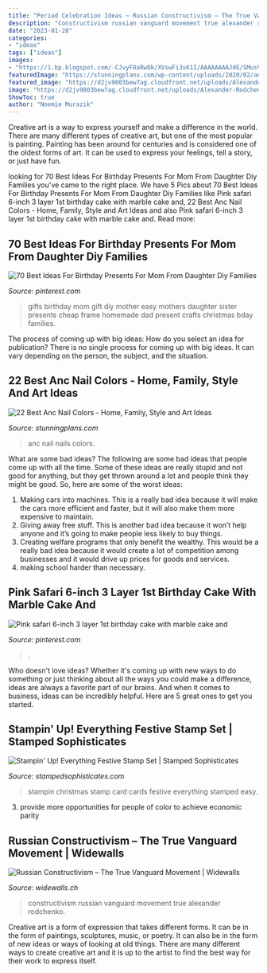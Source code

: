 ```yaml
---
title: "Period Celebration Ideas ~ Russian Constructivism – The True Vanguard Movement"
description: "Constructivism russian vanguard movement true alexander rodchenko"
date: "2023-01-28"
categories:
- "ideas"
tags: ["ideas"]
images:
- "https://1.bp.blogspot.com/-CJvyF8aRwOk/XVswFi3sK1I/AAAAAAAAJdE/SMusVycjXy4qJhEL28JrkZKRQv0CXSZ-ACLcBGAs/s1600/IMG_8390.JPEG"
featuredImage: "https://stunningplans.com/wp-content/uploads/2020/02/anc-nail-colors-beautiful-anc-nails-of-anc-nail-colors.jpg"
featured_image: "https://d2jv9003bew7ag.cloudfront.net/uploads/Alexander-Rodchenko-Books-1924.-Image-via-analogue76.com_.jpg"
image: "https://d2jv9003bew7ag.cloudfront.net/uploads/Alexander-Rodchenko-Books-1924.-Image-via-analogue76.com_.jpg"
ShowToc: true
author: "Noemie Murazik"
---
```



Creative art is a way to express yourself and make a difference in the world. There are many different types of creative art, but one of the most popular is painting. Painting has been around for centuries and is considered one of the oldest forms of art. It can be used to express your feelings, tell a story, or just have fun.

	

		
looking for 70 Best Ideas For Birthday Presents For Mom From Daughter Diy Families you've came to the right place. We have 5 Pics about 70 Best Ideas For Birthday Presents For Mom From Daughter Diy Families like Pink safari 6-inch 3 layer 1st birthday cake with marble cake and, 22 Best Anc Nail Colors - Home, Family, Style and Art Ideas and also Pink safari 6-inch 3 layer 1st birthday cake with marble cake and. Read more:
		
    
## 70 Best Ideas For Birthday Presents For Mom From Daughter Diy Families

<img loading=lazy src="https://i.pinimg.com/originals/ac/6d/a8/ac6da81670f492242ca86ed2667f103f.jpg" onerror="this.onerror=null;this.src='https://tse3.mm.bing.net/th?id=OIP.XCnCI4r8JTvbcBXtLvhISQAAAA&amp;pid=15.1';" alt="70 Best Ideas For Birthday Presents For Mom From Daughter Diy Families">

_Source: pinterest.com_

>gifts birthday mom gift diy mother easy mothers daughter sister presents cheap frame homemade dad present crafts christmas bday families. 

	

The process of coming up with big ideas: How do you select an idea for publication?
There is no single process for coming up with big ideas. It can vary depending on the person, the subject, and the situation.

    
## 22 Best Anc Nail Colors - Home, Family, Style And Art Ideas

<img loading=lazy src="https://stunningplans.com/wp-content/uploads/2020/02/anc-nail-colors-beautiful-anc-nails-of-anc-nail-colors.jpg" onerror="this.onerror=null;this.src='https://tse2.mm.bing.net/th?id=OIP.U_F_RRL3t-L0JimCuQncPAHaJ6&amp;pid=15.1';" alt="22 Best Anc Nail Colors - Home, Family, Style and Art Ideas">

_Source: stunningplans.com_

>anc nail nails colors. 

	

What are some bad ideas?
The following are some bad ideas that people come up with all the time. Some of these ideas are really stupid and not good for anything, but they get thrown around a lot and people think they might be good. So, here are some of the worst ideas:
1) Making cars into machines. This is a really bad idea because it will make the cars more efficient and faster, but it will also make them more expensive to maintain.
2) Giving away free stuff. This is another bad idea because it won’t help anyone and it’s going to make people less likely to buy things.
3) Creating welfare programs that only benefit the wealthy. This would be a really bad idea because it would create a lot of competition among businesses and it would drive up prices for goods and services.
4) making school harder than necessary.

    
## Pink Safari 6-inch 3 Layer 1st Birthday Cake With Marble Cake And

<img loading=lazy src="https://i.pinimg.com/736x/53/cb/c8/53cbc8d568420f099f0d9ba2138df0ad.jpg" onerror="this.onerror=null;this.src='https://tse3.mm.bing.net/th?id=OIP.f-4XTT2UXymNEncezmKNWgHaLH&amp;pid=15.1';" alt="Pink safari 6-inch 3 layer 1st birthday cake with marble cake and">

_Source: pinterest.com_

>. 

	

Who doesn't love ideas? Whether it's coming up with new ways to do something or just thinking about all the ways you could make a difference, ideas are always a favorite part of our brains. And when it comes to business, ideas can be incredibly helpful. Here are 5 great ones to get you started.

    
## Stampin&#039; Up! Everything Festive Stamp Set | Stamped Sophisticates

<img loading=lazy src="https://1.bp.blogspot.com/-CJvyF8aRwOk/XVswFi3sK1I/AAAAAAAAJdE/SMusVycjXy4qJhEL28JrkZKRQv0CXSZ-ACLcBGAs/s1600/IMG_8390.JPEG" onerror="this.onerror=null;this.src='https://tse4.mm.bing.net/th?id=OIP.N3bUH_pvUNPO-tTGalGfrgHaHa&amp;pid=15.1';" alt="Stampin&#039; Up! Everything Festive Stamp Set | Stamped Sophisticates">

_Source: stampedsophisticates.com_

>stampin christmas stamp card cards festive everything stamped easy. 

	

3. provide more opportunities for people of color to achieve economic parity

    
## Russian Constructivism – The True Vanguard Movement | Widewalls

<img loading=lazy src="https://d2jv9003bew7ag.cloudfront.net/uploads/Alexander-Rodchenko-Books-1924.-Image-via-analogue76.com_.jpg" onerror="this.onerror=null;this.src='https://tse3.mm.bing.net/th?id=OIP.ezN4yW33iaWzfqhiCVhxiQHaE8&amp;pid=15.1';" alt="Russian Constructivism – The True Vanguard Movement | Widewalls">

_Source: widewalls.ch_

>constructivism russian vanguard movement true alexander rodchenko. 

	

Creative art is a form of expression that takes different forms. It can be in the form of paintings, sculptures, music, or poetry. It can also be in the form of new ideas or ways of looking at old things. There are many different ways to create creative art and it is up to the artist to find the best way for their work to express itself.

